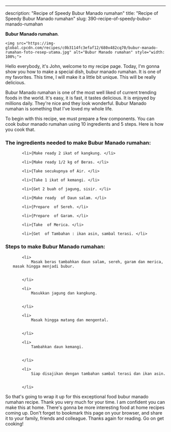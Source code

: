---
description: "Recipe of Speedy Bubur Manado rumahan"
title: "Recipe of Speedy Bubur Manado rumahan"
slug: 390-recipe-of-speedy-bubur-manado-rumahan

<p>
	<strong>Bubur Manado rumahan</strong>. 
	
</p>
<p>
	
	<img src="https://img-global.cpcdn.com/recipes/c0b3114fc3efaf12/680x482cq70/bubur-manado-rumahan-foto-resep-utama.jpg" alt="Bubur Manado rumahan" style="width: 100%;">
	
	
</p>
<p>
	Hello everybody, it's John, welcome to my recipe page. Today, I'm gonna show you how to make a special dish, bubur manado rumahan. It is one of my favorites. This time, I will make it a little bit unique. This will be really delicious.
</p>
	
<p>
	Bubur Manado rumahan is one of the most well liked of current trending foods in the world. It's easy, it is fast, it tastes delicious. It is enjoyed by millions daily. They're nice and they look wonderful. Bubur Manado rumahan is something that I've loved my whole life.
</p>
<p>
	
</p>

<p>
To begin with this recipe, we must prepare a few components. You can cook bubur manado rumahan using 10 ingredients and 5 steps. Here is how you cook that.
</p>

<h3>The ingredients needed to make Bubur Manado rumahan:</h3>

<ol>
	
		<li>{Make ready 2 ikat of kangkung. </li>
	
		<li>{Make ready 1/2 kg of Beras. </li>
	
		<li>{Take secukupnya of Air. </li>
	
		<li>{Take 1 ikat of kemangi. </li>
	
		<li>{Get 2 buah of jagung, sisir. </li>
	
		<li>{Make ready  of Daun salam. </li>
	
		<li>{Prepare  of Sereh. </li>
	
		<li>{Prepare  of Garam. </li>
	
		<li>{Take  of Merica. </li>
	
		<li>{Get  of Tambahan : ikan asin, sambal terasi. </li>
	
</ol>
<p>
	
</p>

<h3>Steps to make Bubur Manado rumahan:</h3>

<ol>
	
		<li>
			Masak beras tambahkan daun salam, sereh, garam dan merica, masak hingga menjadi bubur.
			
			
		</li>
	
		<li>
			Masukkan jagung dan kangkung.
			
			
		</li>
	
		<li>
			Masak hingga matang dan mengental.
			
			
		</li>
	
		<li>
			Tambahkan daun kemangi.
			
			
		</li>
	
		<li>
			Siap disajikan dengan tambahan sambal terasi dan ikan asin.
			
			
		</li>
	
</ol>

<p>
	
</p>

<p>
	So that's going to wrap it up for this exceptional food bubur manado rumahan recipe. Thank you very much for your time. I am confident you can make this at home. There's gonna be more interesting food at home recipes coming up. Don't forget to bookmark this page on your browser, and share it to your family, friends and colleague. Thanks again for reading. Go on get cooking!
</p>
